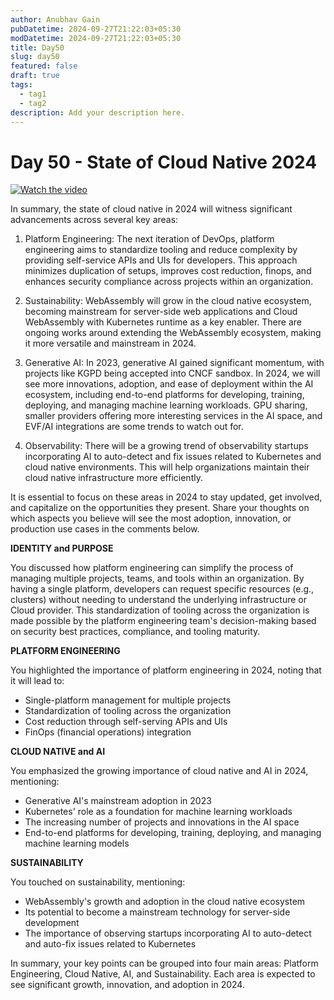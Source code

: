 ```yaml
---
author: Anubhav Gain
pubDatetime: 2024-09-27T21:22:03+05:30
modDatetime: 2024-09-27T21:22:03+05:30
title: Day50
slug: day50
featured: false
draft: true
tags:
  - tag1
  - tag2
description: Add your description here.
---
```


# Day 50 - State of Cloud Native 2024

[![Watch the video](/thumbnails/day50.png)](https://www.youtube.com/watch?v=63qRo4GzJwE)

In summary, the state of cloud native in 2024 will witness significant advancements across several key areas:

1. Platform Engineering: The next iteration of DevOps, platform engineering aims to standardize tooling and reduce complexity by providing self-service APIs and UIs for developers. This approach minimizes duplication of setups, improves cost reduction, finops, and enhances security compliance across projects within an organization.

2. Sustainability: WebAssembly will grow in the cloud native ecosystem, becoming mainstream for server-side web applications and Cloud WebAssembly with Kubernetes runtime as a key enabler. There are ongoing works around extending the WebAssembly ecosystem, making it more versatile and mainstream in 2024.

3. Generative AI: In 2023, generative AI gained significant momentum, with projects like KGPD being accepted into CNCF sandbox. In 2024, we will see more innovations, adoption, and ease of deployment within the AI ecosystem, including end-to-end platforms for developing, training, deploying, and managing machine learning workloads. GPU sharing, smaller providers offering more interesting services in the AI space, and EVF/AI integrations are some trends to watch out for.

4. Observability: There will be a growing trend of observability startups incorporating AI to auto-detect and fix issues related to Kubernetes and cloud native environments. This will help organizations maintain their cloud native infrastructure more efficiently.

It is essential to focus on these areas in 2024 to stay updated, get involved, and capitalize on the opportunities they present. Share your thoughts on which aspects you believe will see the most adoption, innovation, or production use cases in the comments below.

**IDENTITY and PURPOSE**

You discussed how platform engineering can simplify the process of managing multiple projects, teams, and tools within an organization. By having a single platform, developers can request specific resources (e.g., clusters) without needing to understand the underlying infrastructure or Cloud provider. This standardization of tooling across the organization is made possible by the platform engineering team's decision-making based on security best practices, compliance, and tooling maturity.

**PLATFORM ENGINEERING**

You highlighted the importance of platform engineering in 2024, noting that it will lead to:

- Single-platform management for multiple projects
- Standardization of tooling across the organization
- Cost reduction through self-serving APIs and UIs
- FinOps (financial operations) integration

**CLOUD NATIVE and AI**

You emphasized the growing importance of cloud native and AI in 2024, mentioning:

- Generative AI's mainstream adoption in 2023
- Kubernetes' role as a foundation for machine learning workloads
- The increasing number of projects and innovations in the AI space
- End-to-end platforms for developing, training, deploying, and managing machine learning models

**SUSTAINABILITY**

You touched on sustainability, mentioning:

- WebAssembly's growth and adoption in the cloud native ecosystem
- Its potential to become a mainstream technology for server-side development
- The importance of observing startups incorporating AI to auto-detect and auto-fix issues related to Kubernetes

In summary, your key points can be grouped into four main areas: Platform Engineering, Cloud Native, AI, and Sustainability. Each area is expected to see significant growth, innovation, and adoption in 2024.
